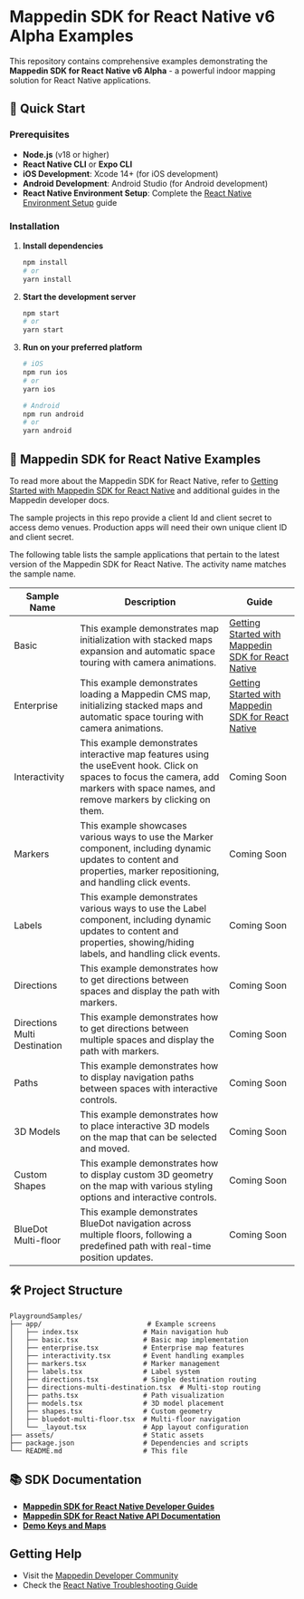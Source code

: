 # Mappedin SDK for React Native v6 Alpha Examples

This repository contains comprehensive examples demonstrating the **Mappedin SDK for React Native v6 Alpha** - a powerful indoor mapping solution for React Native applications.

## 🚀 Quick Start

### Prerequisites

- **Node.js** (v18 or higher)
- **React Native CLI** or **Expo CLI**
- **iOS Development**: Xcode 14+ (for iOS development)
- **Android Development**: Android Studio (for Android development)
- **React Native Environment Setup**: Complete the [React Native Environment Setup](https://reactnative.dev/docs/environment-setup) guide

### Installation

1. **Install dependencies**

   ```bash
   npm install
   # or
   yarn install
   ```

2. **Start the development server**

   ```bash
   npm start
   # or
   yarn start
   ```

3. **Run on your preferred platform**

   ```bash
   # iOS
   npm run ios
   # or
   yarn ios

   # Android
   npm run android
   # or
   yarn android
   ```

## 📱 Mappedin SDK for React Native Examples

To read more about the Mappedin SDK for React Native, refer to [Getting Started with Mappedin SDK for React Native](https://developer.mappedin.com/react-native-sdk/getting-started) and additional guides in the Mappedin developer docs.

The sample projects in this repo provide a client Id and client secret to access demo venues. Production apps will need their own unique client ID and client secret.

The following table lists the sample applications that pertain to the latest version of the Mappedin SDK for React Native. The activity name matches the sample name.

| **Sample Name**              | **Description**                                                                                                                                                                        | **Guide**                                                                                                             |
| ---------------------------- | -------------------------------------------------------------------------------------------------------------------------------------------------------------------------------------- | --------------------------------------------------------------------------------------------------------------------- |
| Basic                        | This example demonstrates map initialization with stacked maps expansion and automatic space touring with camera animations.                                                           | [Getting Started with Mappedin SDK for React Native](https://developer.mappedin.com/react-native-sdk/getting-started) |
| Enterprise                   | This example demonstrates loading a Mappedin CMS map, initializing stacked maps and automatic space touring with camera animations.                                                    | [Getting Started with Mappedin SDK for React Native](https://developer.mappedin.com/react-native-sdk/getting-started) |
| Interactivity                | This example demonstrates interactive map features using the useEvent hook. Click on spaces to focus the camera, add markers with space names, and remove markers by clicking on them. | Coming Soon                                                                                                           |
| Markers                      | This example showcases various ways to use the Marker component, including dynamic updates to content and properties, marker repositioning, and handling click events.                 | Coming Soon                                                                                                           |
| Labels                       | This example demonstrates various ways to use the Label component, including dynamic updates to content and properties, showing/hiding labels, and handling click events.              | Coming Soon                                                                                                           |
| Directions                   | This example demonstrates how to get directions between spaces and display the path with markers.                                                                                      | Coming Soon                                                                                                           |
| Directions Multi Destination | This example demonstrates how to get directions between multiple spaces and display the path with markers.                                                                             | Coming Soon                                                                                                           |
| Paths                        | This example demonstrates how to display navigation paths between spaces with interactive controls.                                                                                    | Coming Soon                                                                                                           |
| 3D Models                    | This example demonstrates how to place interactive 3D models on the map that can be selected and moved.                                                                                | Coming Soon                                                                                                           |
| Custom Shapes                | This example demonstrates how to display custom 3D geometry on the map with various styling options and interactive controls.                                                          | Coming Soon                                                                                                           |
| BlueDot Multi-floor          | This example demonstrates BlueDot navigation across multiple floors, following a predefined path with real-time position updates.                                                      | Coming Soon                                                                                                           |

## 🛠️ Project Structure

```
PlaygroundSamples/
├── app/                          # Example screens
│   ├── index.tsx                # Main navigation hub
│   ├── basic.tsx                # Basic map implementation
│   ├── enterprise.tsx           # Enterprise map features
│   ├── interactivity.tsx        # Event handling examples
│   ├── markers.tsx              # Marker management
│   ├── labels.tsx               # Label system
│   ├── directions.tsx           # Single destination routing
│   ├── directions-multi-destination.tsx  # Multi-stop routing
│   ├── paths.tsx                # Path visualization
│   ├── models.tsx               # 3D model placement
│   ├── shapes.tsx               # Custom geometry
│   ├── bluedot-multi-floor.tsx  # Multi-floor navigation
│   └── _layout.tsx              # App layout configuration
├── assets/                      # Static assets
├── package.json                 # Dependencies and scripts
└── README.md                    # This file
```

## 📚 SDK Documentation

- **[Mappedin SDK for React Native Developer Guides](https://developer.mappedin.com/react-native-sdk/getting-started)**
- **[Mappedin SDK for React Native API Documentation](https://docs.mappedin.com/react-native-sdk-api/v6/latest/)**
- **[Demo Keys and Maps](https://developer.mappedin.com/docs/demo-keys-and-maps)**

## Getting Help

- Visit the [Mappedin Developer Community](https://community.mappedin.com/)
- Check the [React Native Troubleshooting Guide](https://reactnative.dev/docs/troubleshooting)
